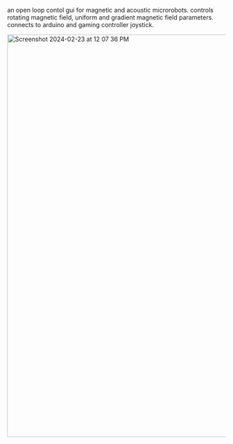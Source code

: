 an open loop contol gui for magnetic and acoustic microrobots. controls rotating magnetic field, uniform and gradient magnetic field parameters. connects to arduino and gaming controller joystick.

<img width="927" alt="Screenshot 2024-02-23 at 12 07 36 PM" src="https://github.com/MaxSokolich/OpenLoopControlGUI/assets/50302377/4689adbc-8536-42c5-a64b-178449c95d74">
